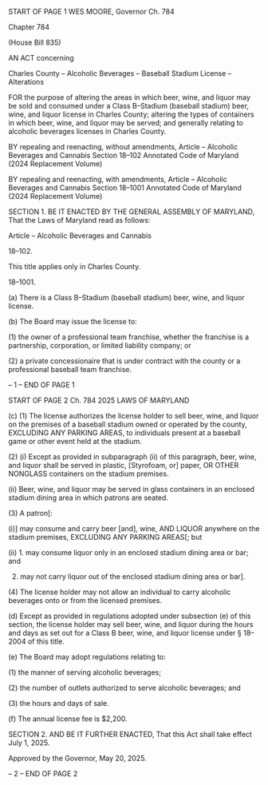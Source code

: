 START OF PAGE 1
WES MOORE, Governor Ch. 784

Chapter 784

(House Bill 835)

AN ACT concerning

Charles County – Alcoholic Beverages – Baseball Stadium License – Alterations

FOR the purpose of altering the areas in which beer, wine, and liquor may be sold and
consumed under a Class B–Stadium (baseball stadium) beer, wine, and liquor license
in Charles County; altering the types of containers in which beer, wine, and liquor
may be served; and generally relating to alcoholic beverages licenses in Charles
County.

BY repealing and reenacting, without amendments,
Article – Alcoholic Beverages and Cannabis
Section 18–102
Annotated Code of Maryland
(2024 Replacement Volume)

BY repealing and reenacting, with amendments,
Article – Alcoholic Beverages and Cannabis
Section 18–1001
Annotated Code of Maryland
(2024 Replacement Volume)

SECTION 1. BE IT ENACTED BY THE GENERAL ASSEMBLY OF MARYLAND,
That the Laws of Maryland read as follows:

Article – Alcoholic Beverages and Cannabis

18–102.

This title applies only in Charles County.

18–1001.

(a) There is a Class B–Stadium (baseball stadium) beer, wine, and liquor license.

(b) The Board may issue the license to:

(1) the owner of a professional team franchise, whether the franchise is a
partnership, corporation, or limited liability company; or

(2) a private concessionaire that is under contract with the county or a
professional baseball team franchise.

– 1 –
END OF PAGE 1

START OF PAGE 2
Ch. 784 2025 LAWS OF MARYLAND

(c) (1) The license authorizes the license holder to sell beer, wine, and liquor
on the premises of a baseball stadium owned or operated by the county, EXCLUDING ANY
PARKING AREAS, to individuals present at a baseball game or other event held at the
stadium.

(2) (i) Except as provided in subparagraph (ii) of this paragraph, beer,
wine, and liquor shall be served in plastic, [Styrofoam, or] paper, OR OTHER NONGLASS
containers on the stadium premises.

(ii) Beer, wine, and liquor may be served in glass containers in an
enclosed stadium dining area in which patrons are seated.

(3) A patron[:

(i)] may consume and carry beer [and], wine, AND LIQUOR
anywhere on the stadium premises, EXCLUDING ANY PARKING AREAS[; but

(ii) 1. may consume liquor only in an enclosed stadium dining
area or bar; and

2. may not carry liquor out of the enclosed stadium dining
area or bar].

(4) The license holder may not allow an individual to carry alcoholic
beverages onto or from the licensed premises.

(d) Except as provided in regulations adopted under subsection (e) of this section,
the license holder may sell beer, wine, and liquor during the hours and days as set out for
a Class B beer, wine, and liquor license under § 18–2004 of this title.

(e) The Board may adopt regulations relating to:

(1) the manner of serving alcoholic beverages;

(2) the number of outlets authorized to serve alcoholic beverages; and

(3) the hours and days of sale.

(f) The annual license fee is $2,200.

SECTION 2. AND BE IT FURTHER ENACTED, That this Act shall take effect July
1, 2025.

Approved by the Governor, May 20, 2025.

– 2 –
END OF PAGE 2